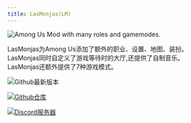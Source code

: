 ```yaml
---
title: LasMonjas(LM)
---
```

![Among Us Mod with many roles and gamemodes.](/Image/LasMonjas.png)

LasMonjas为Among Us添加了额外的职业、设置、地图、装扮。<br>
LasMonjas同时自定义了游戏等待时的大厅,还提供了自制音乐。<br>
LasMonjas还额外提供了7种游戏模式。

<div align="center">
<VPCard
  title="KiraYamato94"
  desc="开发者"
  logo="/Image/KiraYamato94.png"
  link="https://github.com/KiraYamato94"
/>
</div>

![Github最新版本](https://badgen.net/github/release/KiraYamato94/LasMonjas?icon=github)

[![Github仓库](https://badgen.net/badge/Github/Repository/github?icon=github)](https://github.com/KiraYamato94/LasMonjas)

[![Discord服务器](https://badgen.net/badge/Discord/Server/5662F6?icon=discord)](https://discord.gg/UPCSqnD4NU)